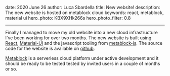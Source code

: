 date: 2020 June 26
author: Luca Sbardella
title: New website!
description: The new website is hosted on metablock cloud
keywords: react, metablock, material ui
hero_photo: KBX9XHk266s
hero_photo_filter: 0.8

---

Finally I managed to move my old website into a new cloud infrastructure I've been working for over two months.
The new website is built using [React](https://reactjs.org/), [Material-UI](https://material-ui.com/) and
the javascript tooling from [metablock-js](https://github.com/quantmind/metablock-js).
The source code for the website is available on [github](https://github.com/lsbardel/lucasbardella.com).

[Metablock](https://metablock.io/) is a serverless cloud platform under active development and it should be
ready to be tested tested by invited users in a couple of months or so.
